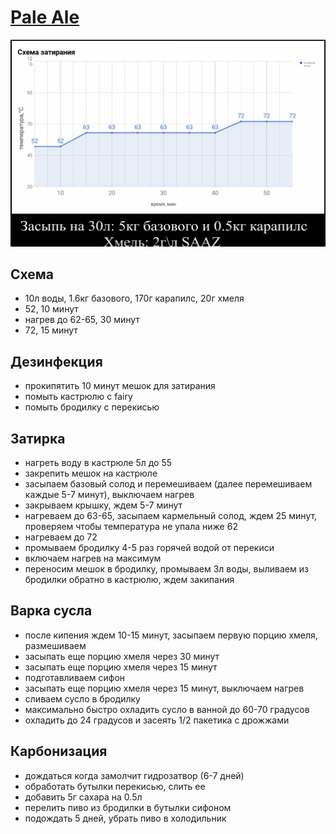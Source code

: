 # [Pale Ale](https://youtu.be/Z5Ri_Oe3YmA)

![](схема-затирания.png)

## Схема

* 10л воды, 1.6кг базового, 170г карапилс, 20г хмеля
* 52, 10 минут
* нагрев до 62-65, 30 минут
* 72, 15 минут

## Дезинфекция

* прокипятить 10 минут мешок для затирания
* помыть кастрюлю с fairy
* помыть бродилку с перекисью

## Затирка

* нагреть воду в кастрюле 5л до 55
* закрепить мешок на кастрюле
* засыпаем базовый солод и перемешиваем (далее перемешиваем каждые 5-7 минут), выключаем нагрев
* закрываем крышку, ждем 5-7 минут
* нагреваем до 63-65, засыпаем кармельный солод, ждем 25 минут, проверяем чтобы температура не упала ниже 62
* нагреваем до 72
* промываем бродилку 4-5 раз горячей водой от перекиси
* включаем нагрев на максимум
* переносим мешок в бродилку, промываем 3л воды, выливаем из бродилки обратно в кастрюлю, ждем закипания

## Варка сусла

* после кипения ждем 10-15 минут, засыпаем первую порцию хмеля, размешиваем
* засыпать еще порцию хмеля через 30 минут
* засыпать еще порцию хмеля через 15 минут
* подготавливаем сифон
* засыпать еще порцию хмеля через 15 минут, выключаем нагрев
* сливаем сусло в бродилку
* максимально быстро охладить сусло в ванной до 60-70 градусов
* охладить до 24 градусов и засеять 1/2 пакетика с дрожжами

## Карбонизация

* дождаться когда замолчит гидрозатвор (6-7 дней)
* обработать бутылки перекисью, слить ее
* добавить 5г сахара на 0.5л
* перелить пиво из бродилки в бутылки сифоном
* подождать 5 дней, убрать пиво в холодильник

